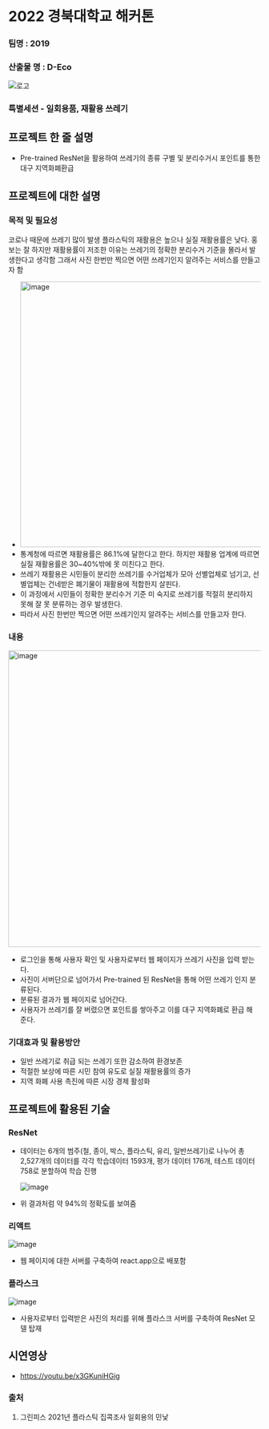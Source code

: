 # 2022 경북대학교 해커톤 

### 팀명 : 2019
### 산출물 명 : D-Eco
![로고](https://user-images.githubusercontent.com/51317791/192133999-47067eb0-c6b9-441a-b2f6-9dcccb5f5c83.png)

### 특별세션 - 일회용품, 재활용 쓰레기




## 프로젝트 한 줄 설명
- Pre-trained ResNet을 활용하여 쓰레기의 종류 구별 및 분리수거시 포인트를 통한 대구 지역화폐환급


## 프로젝트에 대한 설명
### 목적 및 필요성
코로나 때문에 쓰레기 많이 발생
플라스틱의 재활용은 높으나 실질 재활용률은 낮다.
홍보는 잘 하지만 재활용률이 저조한 이유는 쓰레기의 정확한 분리수거 기준을 몰라서 발생한다고 생각함
그래서 사진 한번만 찍으면 어떤 쓰레기인지 알려주는 서비스를 만들고자 함
- <img width="530" alt="image" src="https://user-images.githubusercontent.com/62656584/192131589-04f32a6d-e93c-41c9-8796-466c6fcdc75c.png">
- 통계청에 따르면 재활용률은 86.1%에 달한다고 한다. 하지만 재활용 업계에 따르면 실질 재활용률은 30~40%밖에 못 미친다고 한다.
- 쓰레기 재활용은 시민들이 분리한 쓰레기를 수거업체가 모아 선별업체로 넘기고, 선별업체는 건네받은 폐기물이 재활용에 적합한지 살핀다.
- 이 과정에서 시민들이 정확한 분리수거 기준 미 숙지로 쓰레기를 적절히 분리하지 못해 잘 못 분류하는 경우 발생한다.
- 따라서 사진 한번만 찍으면 어떤 쓰레기인지 알려주는 서비스를 만들고자 한다.

### 내용
<img width="592" alt="image" src="https://user-images.githubusercontent.com/62656584/192132081-e1c3a6c9-1ae3-4439-beb0-42ab47b9285a.png">

- 로그인을 통해 사용자 확인 및 사용자로부터 웹 페이지가 쓰레기 사진을 입력 받는다.
- 사진이 서버단으로 넘어가서 Pre-trained 된  ResNet을 통해 어떤 쓰레기 인지 분류된다.
- 분류된 결과가 웹 페이지로 넘어간다.
- 사용자가 쓰레기를 잘 버렸으면 포인트를 쌓아주고 이를 대구 지역화폐로 환급 해 준다.


### 기대효과 및 활용방안
- 일반 쓰레기로 취급 되는 쓰레기 또한 감소하여 환경보존
- 적절한 보상에 따른 시민 참여 유도로 실질 재활용률의 증가
- 지역 화폐 사용 촉진에 따른 시장 경제 활성화


## 프로젝트에 활용된 기술
### ResNet
  - 데이터는 6개의 범주(철, 종이, 박스, 플라스틱, 유리, 일반쓰레기)로 나누어 총 2,527개의 데이터를 각각 학습데이터 1593개, 평가 데이터 176개, 테스트 데이터 758로 분할하여 학습 진행
    
    ![image](https://user-images.githubusercontent.com/62656584/192131255-b0ef6dc2-1a4f-46bb-bc67-0046080b7c7d.png)
  - 위 결과처럼 약 94%의 정확도를 보여줌

### 리액트
    
   ![image](https://user-images.githubusercontent.com/62656584/192131758-788b12c7-888b-4dd6-bdcc-0d9d54640b44.png)

  - 웹 페이지에 대한 서버를 구축하여 react.app으로 배포함

### 플라스크
    
   ![image](https://user-images.githubusercontent.com/62656584/192131392-c3f237f3-1ea8-428a-b8df-ad01db4180b5.png)
  - 사용자로부터 입력받은 사진의 처리를 위해 플라스크 서버를 구축하여 ResNet 모델 탑재




## 시연영상
- https://youtu.be/x3GKuniHGig
### 출처
1) 그린피스 2021년 플라스틱 집콕조사 일회용의 민낯
